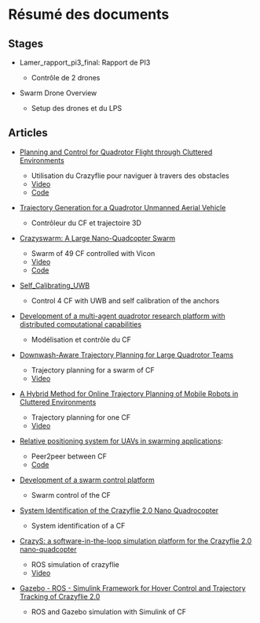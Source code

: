 #  Résumé des documents

## Stages
- Lamer_rapport_pi3_final: Rapport de PI3
  - Contrôle de 2 drones

- Swarm Drone Overview
  - Setup des drones et du LPS

## Articles
- [Planning and Control for Quadrotor Flight through Cluttered Environments](Landry.pdf)
    - Utilisation du Crazyflie pour naviguer à travers des obstacles
    - [Video](https://www.youtube.com/watch?v=v-s564NoAu0)
    - [Code](https://github.com/blandry/crazyflie-tools)

- [Trajectory Generation for a Quadrotor Unmanned Aerial Vehicle](2018_DouglasConover.pdf)
  - Contrôleur du CF et trajectoire 3D

- [Crazyswarm: A Large Nano-Quadcopter Swarm](CrazySwarm.pdf)
  - Swarm of 49 CF controlled with Vicon
  - [Video](https://www.youtube.com/watch?v=ezTayb76x9U&feature=youtu.be)
  - [Code](https://github.com/USC-ACTLab/crazyswarm)

- [Self_Calibrating_UWB](Self_Calibrating_UWB.pdf)
  - Control 4 CF with UWB and self calibration of the anchors
  
- [Development of a multi-agent quadrotor research platform with distributed computational capabilities](Development_of_a_multi-agent_quadrotor_research_platform)
  - Modélisation et contrôle du CF

- [Downwash-Aware Trajectory Planning for Large Quadrotor Teams](Trajectory_Planning_Swarm.pdf)
  - Trajectory planning for a swarm of CF
  - [Video](https://www.youtube.com/watch?v=YnGZ-arUwgc&feature=youtu.be)

- [A Hybrid Method for Online Trajectory Planning of Mobile Robots in Cluttered Environments](Online-trajectory-planning-in-cluttered-environments.pdf)
  - Trajectory planning for one CF
  - [Video](https://www.youtube.com/watch?v=DJ1IZRL5t1Q&feature=youtu.be)

- [Relative positioning system for UAVs in swarming applications](https://findit.dtu.dk/en/catalog/2439894045): 
  - Peer2peer between CF
  - [Code](https://github.com/resibots/crazyflie-firmware/)

- [Development of a swarm control platform](Development_of_a_swarm_control_platform.pdf)
  - Swarm control of the CF

- [System Identification of the Crazyflie 2.0 Nano Quadrocopter](System_Identification.pdf)
  - System identification of a CF
  
- [CrazyS: a software-in-the-loop simulation
platform for the Crazyflie 2.0 nano-quadcopter](crazyS.pdf)
  - ROS simulation of crazyflie
  - [Video](https://www.youtube.com/watch?v=pda-tuULewM&feature=youtu.be)

- [Gazebo - ROS - Simulink Framework for Hover
Control and Trajectory Tracking of Crazyflie 2.0 ](Gazebo_ROS_Crazyflie.pdf)
  - ROS and Gazebo simulation with Simulink of CF
